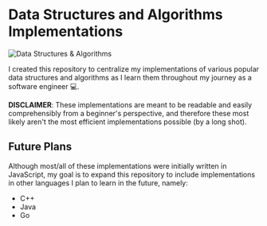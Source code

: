 # Data Structures and Algorithms Implementations

![Data Structures & Algorithms](https://firebasestorage.googleapis.com/v0/b/roshen-nair.appspot.com/o/project-images%2Fdata-structures-algorithms.jpg?alt=media&token=6360dd7e-7622-4ea7-b7ec-8fe56148e44b)

I created this repository to centralize my implementations of various popular data structures and algorithms as I learn them throughout my journey as a software engineer :computer:. 

**DISCLAIMER**: These implementations are meant to be readable and easily comprehensibly from a beginner's perspective, and therefore these most likely aren't the most efficient implementations possible (by a long shot).

## Future Plans
Although most/all of these implementations were initially written in JavaScript, my goal is to expand this repository to include implementations in other languages I plan to learn in the future, namely:
- C++
- Java
- Go 
